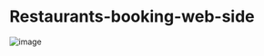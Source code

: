 # Restaurants-booking-web-side
![image](https://github.com/Pratyushsahoo2002/Restaurants-booking-web-side/assets/161865275/a458c35e-fcf7-43ed-bbc6-59529ff4d25d)
